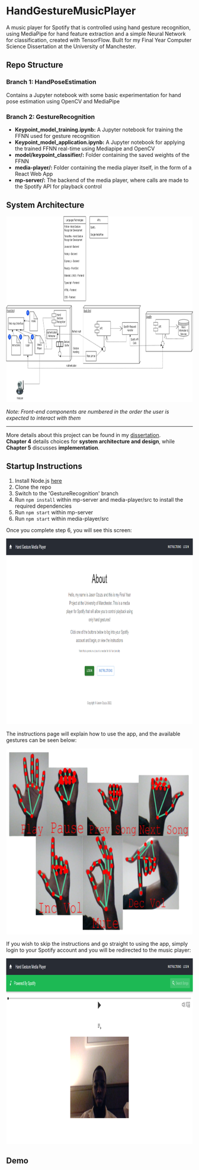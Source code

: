 # HandGestureMusicPlayer
A music player for Spotify that is controlled using hand gesture recognition, using MediaPipe for hand feature extraction and a simple Neural Network for classification, created with TensorFlow.
Built for my Final Year Computer Science Dissertation at the University of Manchester.

## Repo Structure

### Branch 1: HandPoseEstimation
Contains a Jupyter notebook with some basic experimentation for hand pose estimation using OpenCV and MediaPipe

### Branch 2: GestureRecognition
- **Keypoint_model_training.ipynb:** A Jupyter notebook for training the FFNN used for gesture recognition
- **Keypoint_model_application.ipynb:** A Jupyter notebook for applying the trained FFNN real-time using Mediapipe and OpenCV
- **model/keypoint_classifier/:** Folder containing the saved weights of the FFNN
- **media-player/:** Folder containing the media player itself, in the form of a React Web App
- **mp-server/:** The backend of the media player, where calls are made to the Spotify API for playback control

## System Architecture

<img src="https://github.com/JayO-1/HandGestureMusicPlayer/blob/main/Disso%20Final%20Design.drawio.png?raw=true" alt="Architecture Diagram" width="1000" height="500">

_Note: Front-end components are numbered in the order the user is expected to interact with them_

---

More details about this project can be found in my [dissertation](https://www.overleaf.com/read/spnxstqsgfzh). <br/>
**Chapter 4** details choices for **system architecture and design**, while **Chapter 5** discusses **implementation**.

## Startup Instructions

1. Install Node.js [here](https://nodejs.org/en/download)
2. Clone the repo
3. Switch to the 'GestureRecognition' branch
4. Run `npm install` within mp-server and media-player/src to install the required dependencies
5. Run `npm start` within mp-server
6. Run `npm start` within media-player/src

Once you complete step 6, you will see this screen:

<img src="https://github.com/JayO-1/HandGestureMusicPlayer/blob/main/Disso%20homepage.png?raw=true" alt="Homepage" width="1000" height="500">

The instructions page will explain how to use the app, and the available gestures can be seen below:

<img src="https://github.com/JayO-1/HandGestureMusicPlayer/blob/main/available_hand_gestures-removebg-preview.png?raw=true" alt="Hand Gestures" width="700" height="500">

If you wish to skip the instructions and go straight to using the app, simply login to your Spotify account and
you will be redirected to the music player:

<img src="https://github.com/JayO-1/HandGestureMusicPlayer/blob/main/Disso%20Media%20Player%20Page.png?raw=true" alt="Media Player Page" width="900" height="500">

## Demo
